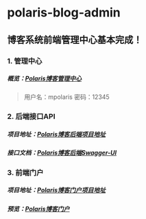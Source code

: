 # polaris-blog-admin

## 博客系统前端管理中心基本完成！

### 1. 管理中心

##### 概览：[Polaris博客管理中心](http://mp.mpolaris.top)

> 用户名：mpolaris   密码：12345

### 2. 后端接口API

##### 项目地址：[Polaris博客后端项目地址](https://github.com/mp-polaris/polaris-blog-system)

##### 接口文档：[Polaris博客后端Swagger-UI](http://mpolaris.top:8080/swagger-ui.html)

### 3. 前端门户

##### 项目地址：[Polaris博客门户项目地址](https://github.com/mp-polaris/polaris-blog-portal)

##### 预览：[Polaris博客门户](http://www.mpolaris.top)
